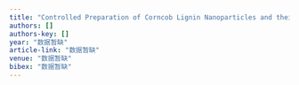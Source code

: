 ```yaml
---
title: "Controlled Preparation of Corncob Lignin Nanoparticles and their Size-Dependent Antioxidant Properties: Toward High Value Utilization of Lignin"
authors: []
authors-key: []
year: "数据暂缺"
article-link: "数据暂缺"
venue: "数据暂缺"
bibex: "数据暂缺"
---
```

